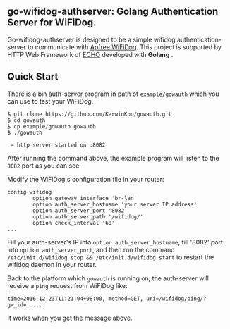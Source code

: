 ## go-wifidog-authserver: Golang Authentication Server for WiFiDog.

Go-wifidog-authserver is designed to be a simple wifidog authentication-server to communicate with [Apfree WiFiDog](https://github.com/liudf0716/apfree_wifidog). This project is supported by HTTP Web Framework of [ECHO](https://github.com/labstack/echo) developed with **Golang** .

## Quick Start

There is a bin auth-server program in path of `example/gowauth` which you can use to test your WiFiDog. 

```
$ git clone https://github.com/KerwinKoo/gowauth.git
$ cd gowauth 
$ cp example/gowauth gowauth
$ ./gowauth

 ⇛ http server started on :8082

```  

After running the command above, the example program will listen to the `8082` port as you can see.

Modify the WiFiDog's configuration file in your router:

```
config wifidog
        option gateway_interface 'br-lan'
        option auth_server_hostname 'your server IP address'
        option auth_server_port '8082'
        option auth_server_path '/wifidog/'
        option check_interval '60'
...

```

Fill your auth-server's IP into `option auth_server_hostname`, fill '8082' port into `option auth_server_port`, and then run the command `/etc/init.d/wifidog stop && /etc/init.d/wifidog start` to restart the wifidog daemon in your router.


Back to the platform which `gowauth` is running on, the auth-server will receive a `ping` request from WiFiDog like:

```
time=2016-12-23T11:21:04+08:00, method=GET, uri=/wifidog/ping/?gw_id=......
```

It works when you get the message above.
